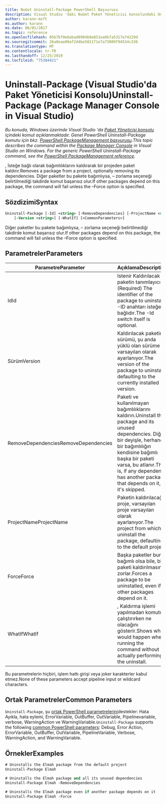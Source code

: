 ```yaml
---
title: NuGet Uninstall-Package PowerShell Başvurusu
description: Visual Studio 'daki NuGet Paket Yöneticisi konsolundaki Uninstall-Package PowerShell komutu için başvuru.
author: karann-msft
ms.author: karann
ms.date: 06/01/2017
ms.topic: reference
ms.openlocfilehash: 05b7bf0e8abad0904b9e851ea6b7a5317e74229d
ms.sourcegitcommit: 26a8eae00af2d4be581171e7a73009f94534c336
ms.translationtype: MT
ms.contentlocale: tr-TR
ms.lasthandoff: 12/25/2019
ms.locfileid: "75384421"
---
```

# <a name="uninstall-package-package-manager-console-in-visual-studio"></a><span data-ttu-id="090a6-103">Uninstall-Package (Visual Studio'da Paket Yöneticisi Konsolu)</span><span class="sxs-lookup"><span data-stu-id="090a6-103">Uninstall-Package (Package Manager Console in Visual Studio)</span></span>

<span data-ttu-id="090a6-104">*Bu konuda, Windows üzerinde Visual Studio 'da [Paket Yöneticisi konsolu](../../consume-packages/install-use-packages-powershell.md) içindeki komut açıklanmaktadır. Genel PowerShell Uninstall-Package komutu için bkz. [PowerShell PackageManagement başvurusu](/powershell/module/packagemanagement/?view=powershell-6).*</span><span class="sxs-lookup"><span data-stu-id="090a6-104">*This topic describes the command within the [Package Manager Console](../../consume-packages/install-use-packages-powershell.md) in Visual Studio on Windows. For the generic PowerShell Uninstall-Package command, see the [PowerShell PackageManagement reference](/powershell/module/packagemanagement/?view=powershell-6).*</span></span>

<span data-ttu-id="090a6-105">, İsteğe bağlı olarak bağımlılıklarını kaldırarak bir projeden paket kaldırır.</span><span class="sxs-lookup"><span data-stu-id="090a6-105">Removes a package from a project, optionally removing its dependencies.</span></span> <span data-ttu-id="090a6-106">Diğer paketler bu pakete bağımlıysa, – zorlama seçeneği belirtilmediği takdirde komut başarısız olur.</span><span class="sxs-lookup"><span data-stu-id="090a6-106">If other packages depend on this package, the command will fail unless the –Force option is specified.</span></span>

## <a name="syntax"></a><span data-ttu-id="090a6-107">Sözdizimi</span><span class="sxs-lookup"><span data-stu-id="090a6-107">Syntax</span></span>

```ps
Uninstall-Package [-Id] <string> [-RemoveDependencies] [-ProjectName <string>] [-Force]
    [-Version <string>] [-WhatIf] [<CommonParameters>]
```

<span data-ttu-id="090a6-108">Diğer paketler bu pakete bağımlıysa, – zorlama seçeneği belirtilmediği takdirde komut başarısız olur.</span><span class="sxs-lookup"><span data-stu-id="090a6-108">If other packages depend on this package, the command will fail unless the –Force option is specified.</span></span>

## <a name="parameters"></a><span data-ttu-id="090a6-109">Parametreler</span><span class="sxs-lookup"><span data-stu-id="090a6-109">Parameters</span></span>

| <span data-ttu-id="090a6-110">Parametre</span><span class="sxs-lookup"><span data-stu-id="090a6-110">Parameter</span></span> | <span data-ttu-id="090a6-111">Açıklama</span><span class="sxs-lookup"><span data-stu-id="090a6-111">Description</span></span> |
| --- | --- |
| <span data-ttu-id="090a6-112">Id</span><span class="sxs-lookup"><span data-stu-id="090a6-112">Id</span></span> | <span data-ttu-id="090a6-113">Istenir Kaldırılacak paketin tanımlayıcısı.</span><span class="sxs-lookup"><span data-stu-id="090a6-113">(Required) The identifier of the package to uninstall.</span></span> <span data-ttu-id="090a6-114">-ID anahtarı isteğe bağlıdır.</span><span class="sxs-lookup"><span data-stu-id="090a6-114">The -Id switch itself is optional.</span></span> |
| <span data-ttu-id="090a6-115">Sürüm</span><span class="sxs-lookup"><span data-stu-id="090a6-115">Version</span></span> | <span data-ttu-id="090a6-116">Kaldırılacak paketin sürümü, şu anda yüklü olan sürüme varsayılan olarak ayarlanıyor.</span><span class="sxs-lookup"><span data-stu-id="090a6-116">The version of the package to uninstall, defaulting to the currently installed version.</span></span> |
| <span data-ttu-id="090a6-117">RemoveDependencies</span><span class="sxs-lookup"><span data-stu-id="090a6-117">RemoveDependencies</span></span> | <span data-ttu-id="090a6-118">Paketi ve kullanılmayan bağımlılıklarını kaldırın.</span><span class="sxs-lookup"><span data-stu-id="090a6-118">Uninstall the package and its unused dependencies.</span></span> <span data-ttu-id="090a6-119">Diğer bir deyişle, herhangi bir bağımlılığın kendisine bağımlı başka bir paketi varsa, bu atlanır.</span><span class="sxs-lookup"><span data-stu-id="090a6-119">That is, if any dependency has another package that depends on it, it's skipped.</span></span> |
| <span data-ttu-id="090a6-120">ProjectName</span><span class="sxs-lookup"><span data-stu-id="090a6-120">ProjectName</span></span> | <span data-ttu-id="090a6-121">Paketin kaldırılacağı proje, varsayılan proje varsayılan olarak ayarlanıyor.</span><span class="sxs-lookup"><span data-stu-id="090a6-121">The project from which to uninstall the package, defaulting to the default project.</span></span> |
| <span data-ttu-id="090a6-122">Force</span><span class="sxs-lookup"><span data-stu-id="090a6-122">Force</span></span> | <span data-ttu-id="090a6-123">Başka paketler buna bağımlı olsa bile, bir paketi kaldırılmasına zorlar.</span><span class="sxs-lookup"><span data-stu-id="090a6-123">Forces a package to be uninstalled, even if other packages depend on it.</span></span> |
| <span data-ttu-id="090a6-124">WhatIf</span><span class="sxs-lookup"><span data-stu-id="090a6-124">WhatIf</span></span> | <span data-ttu-id="090a6-125">, Kaldırma işlemi yapılmadan komutu çalıştırırken ne olacağını gösterir.</span><span class="sxs-lookup"><span data-stu-id="090a6-125">Shows what would happen when running the command without actually performing the uninstall.</span></span> |

<span data-ttu-id="090a6-126">Bu parametrelerin hiçbiri, işlem hattı girişi veya joker karakterler kabul etmez.</span><span class="sxs-lookup"><span data-stu-id="090a6-126">None of these parameters accept pipeline input or wildcard characters.</span></span>

## <a name="common-parameters"></a><span data-ttu-id="090a6-127">Ortak Parametreler</span><span class="sxs-lookup"><span data-stu-id="090a6-127">Common Parameters</span></span>

<span data-ttu-id="090a6-128">`Uninstall-Package`, şu [ortak PowerShell parametrelerini](https://go.microsoft.com/fwlink/?LinkID=113216)destekler: Hata Ayıkla, hata eylemi, ErrorVariable, OutBuffer, OutVariable, Pipelinevariable, verbose, WarningAction ve WarningVariable.</span><span class="sxs-lookup"><span data-stu-id="090a6-128">`Uninstall-Package` supports the following [common PowerShell parameters](https://go.microsoft.com/fwlink/?LinkID=113216): Debug, Error Action, ErrorVariable, OutBuffer, OutVariable, PipelineVariable, Verbose, WarningAction, and WarningVariable.</span></span>

## <a name="examples"></a><span data-ttu-id="090a6-129">Örnekler</span><span class="sxs-lookup"><span data-stu-id="090a6-129">Examples</span></span>

```ps
# Uninstalls the Elmah package from the default project
Uninstall-Package Elmah

# Uninstalls the Elmah package and all its unused dependencies
Uninstall-Package Elmah -RemoveDependencies 

# Uninstalls the Elmah package even if another package depends on it
Uninstall-Package Elmah -Force
```
